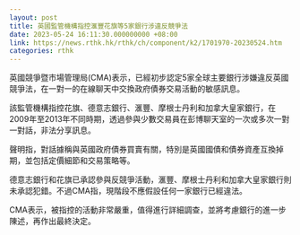 ```yaml
---
layout: post
title: 英國監管機構指控滙豐花旗等5家銀行涉違反競爭法
date: 2023-05-24 16:11:30.000000000 +08:00
link: https://news.rthk.hk/rthk/ch/component/k2/1701970-20230524.htm
categories: rthk
---
```


英國競爭暨市場管理局(CMA)表示，已經初步認定5家全球主要銀行涉嫌違反英國競爭法，在一對一的在線聊天中交換政府債券交易活動的敏感訊息。

該監管機構指控花旗、德意志銀行、滙豐、摩根士丹利和加拿大皇家銀行，在2009年至2013年不同時期，透過參與少數交易員在彭博聊天室的一次或多次一對一對話，非法分享訊息。

聲明指，對話據稱與英國政府債券買賣有關，特別是英國國債和債券資產互換掉期，並包括定價細節和交易策略等。

德意志銀行和花旗已承認參與反競爭活動，滙豐、摩根士丹利和加拿大皇家銀行則未承認犯錯。不過CMA指，現階段不應假設任何一家銀行已經違法。

CMA表示，被指控的活動非常嚴重，值得進行詳細調查，並將考慮銀行的進一步陳述，再作出最終決定。

